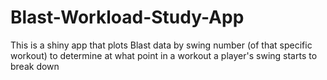 # Blast-Workload-Study-App
 This is a shiny app that plots Blast data by swing number (of that specific workout) to determine at what point in a workout a player's swing starts to break down
